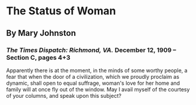# The Status of Woman

## By Mary Johnston

### *The Times Dispatch: Richmond, VA.* December 12, 1909 – Section C, pages 4+3

Apparently there is at the moment, in the minds of some worthy people, a fear that when the door of a civilization, which we proudly proclaim as dynamic, shall open to equal suffrage, woman's love for her home and family will at once fly out of the window. May I avail myself of the courtesy of your columns, and speak upon this subject? 

